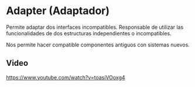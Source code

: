 # Adapter (Adaptador)

Permite adaptar dos interfaces incompatibles. Responsable de utilizar las funcionalidades de dos estructuras independientes o incompatibles.

Nos permite hacer compatible componentes antiguos con sistemas nuevos.

## Video

https://www.youtube.com/watch?v=toasiVOoxg4